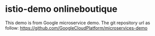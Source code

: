 # istio-demo onlineboutique
This demo is from Google microservice demo.
The git repository url as follow:
https://github.com/GoogleCloudPlatform/microservices-demo

